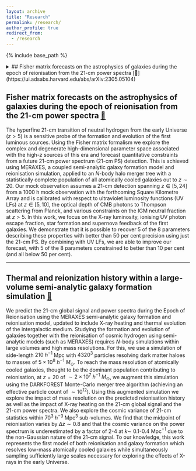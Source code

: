 ```yaml
---
layout: archive
title: "Research"
permalink: /research/
author_profile: true
redirect_from:
  - /research
---
```


{% include base_path %}

<details>
<summary>## Fisher matrix forecasts on the astrophysics of galaxies during the epoch of reionisation from the 21-cm power spectra [🔗](https://ui.adsabs.harvard.edu/abs/arXiv:2305.05104)</summary>

{% highlight ruby %}
The hyperfine 21-cm transition of neutral hydrogen from the early Universe ($z>5$) is a sensitive probe of the formation and evolution of the first luminous sources. Using the Fisher matrix formalism we explore the complex and degenerate high-dimensional parameter space associated with the high-$z$ sources of this era and forecast quantitative constraints from a future 21-cm power spectrum  (21-cm PS) detection. This is achieved using MERAXES, a coupled semi-analytic galaxy formation model and reionisation simulation, applied to an $N$-body halo merger tree with a statistically complete population of all atomically cooled galaxies out to $z\sim20$. Our mock observation assumes a 21-cm detection spanning $z \in [5, 24]$ from a 1000 h mock observation with the forthcoming Square Kilometre Array and is calibrated with respect to ultraviolet luminosity functions (UV LFs) at $z\in[5, 10]$, the optical depth of CMB photons to Thompson scattering from Planck, and various constraints on the IGM neutral fraction at $z > 5$. In this work, we focus on the X-ray luminosity, ionising UV photon escape fraction, star formation and supernova feedback of the first galaxies. We demonstrate that it is possible to recover 5 of the 8 parameters describing these properties with better than $50$ per cent precision using just the 21-cm PS. By combining with UV LFs, we are able to improve our forecast, with 5 of the 8 parameters constrained to better than $10$ per cent (and all below 50 per cent).
{% endhighlight %}

</details>

## Fisher matrix forecasts on the astrophysics of galaxies during the epoch of reionisation from the 21-cm power spectra [🔗](https://ui.adsabs.harvard.edu/abs/arXiv:2305.05104)

The hyperfine 21-cm transition of neutral hydrogen from the early Universe ($z>5$) is a sensitive probe of the formation and evolution of the first luminous sources. Using the Fisher matrix formalism we explore the complex and degenerate high-dimensional parameter space associated with the high-$z$ sources of this era and forecast quantitative constraints from a future 21-cm power spectrum  (21-cm PS) detection. This is achieved using MERAXES, a coupled semi-analytic galaxy formation model and reionisation simulation, applied to an $N$-body halo merger tree with a statistically complete population of all atomically cooled galaxies out to $z\sim20$. Our mock observation assumes a 21-cm detection spanning $z \in [5, 24]$ from a 1000 h mock observation with the forthcoming Square Kilometre Array and is calibrated with respect to ultraviolet luminosity functions (UV LFs) at $z\in[5, 10]$, the optical depth of CMB photons to Thompson scattering from Planck, and various constraints on the IGM neutral fraction at $z > 5$. In this work, we focus on the X-ray luminosity, ionising UV photon escape fraction, star formation and supernova feedback of the first galaxies. We demonstrate that it is possible to recover 5 of the 8 parameters describing these properties with better than $50$ per cent precision using just the 21-cm PS. By combining with UV LFs, we are able to improve our forecast, with 5 of the 8 parameters constrained to better than $10$ per cent (and all below 50 per cent).

---

## Thermal and reionization history within a large-volume semi-analytic galaxy formation simulation [🔗](https://ui.adsabs.harvard.edu/abs/2022arXiv221008910B/abstract)

We predict the 21-cm global signal and power spectra during the Epoch of Reionisation using the MERAXES semi-analytic galaxy formation and reionisation model, updated to include X-ray heating and thermal evolution of the intergalactic medium. Studying the formation and evolution of galaxies together with the reionisation of cosmic hydrogen using semi-analytic models (such as MERAXES) requires *N*-body simulations within large volumes and high mass resolutions. For this, we use a simulation of side-length $210~h^{-1}$ Mpc with $4320^3$ particles resolving dark matter haloes to masses of $5\times10^8~h^{-1}~M_\odot$. To reach the mass resolution of atomically cooled galaxies, thought to be the dominant population contributing to reionisation, at $z=20$ of $\sim 2\times10^7~h^{-1}~M_\odot$, we augment this simulation using the DARKFOREST Monte-Carlo merger tree algorithm (achieving an effective particle count of $\sim10^{12}$). Using this augmented simulation we explore the impact of mass resolution on the predicted reionisation history as well as the impact of X-ray heating on the 21-cm global signal and the 21-cm power spectra. We also explore the cosmic variance of 21-cm statistics within $70^{3}$ $h^{-3}$ Mpc$^3$ sub-volumes. We find that the midpoint of reionisation varies by $\Delta z\sim0.8$ and that the cosmic variance on the power spectrum is underestimated by a factor of 2-4 at $k\sim$ 0.1-0.4 Mpc$^{-1}$ due to the non-Gaussian nature of the 21-cm signal. To our knowledge, this work represents the first model of both reionisation and galaxy formation which resolves low-mass atomically cooled galaxies while simultaneously sampling sufficiently large scales necessary for exploring the effects of X-rays in the early Universe.

